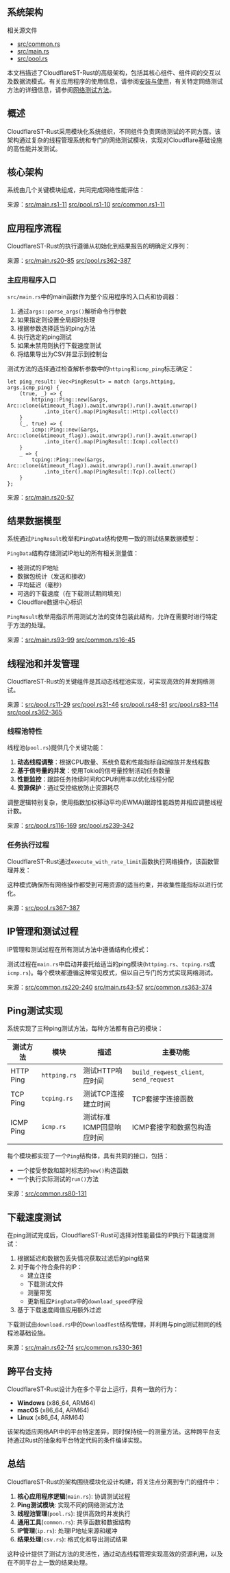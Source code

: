 ## 系统架构

相关源文件

+   [src/common.rs](https://github.com/GuangYu-yu/CloudflareST-Rust/blob/57de4236/src/common.rs)
+   [src/main.rs](https://github.com/GuangYu-yu/CloudflareST-Rust/blob/57de4236/src/main.rs)
+   [src/pool.rs](https://github.com/GuangYu-yu/CloudflareST-Rust/blob/57de4236/src/pool.rs)

本文档描述了CloudflareST-Rust的高级架构，包括其核心组件、组件间的交互以及数据流模式。有关应用程序的使用信息，请参阅[安装与使用](https://deepwiki.com/GuangYu-yu/CloudflareST-Rust/2-installation-and-usage)，有关特定网络测试方法的详细信息，请参阅[网络测试方法](https://deepwiki.com/GuangYu-yu/CloudflareST-Rust/4-network-testing-methods)。

## 概述

CloudflareST-Rust采用模块化系统组织，不同组件负责网络测试的不同方面。该架构通过复杂的线程管理系统和专门的网络测试模块，实现对Cloudflare基础设施的高性能并发测试。

## 核心架构

系统由几个关键模块组成，共同完成网络性能评估：

来源：[src/main.rs1-11](https://github.com/GuangYu-yu/CloudflareST-Rust/blob/57de4236/src/main.rs#L1-L11) [src/pool.rs1-10](https://github.com/GuangYu-yu/CloudflareST-Rust/blob/57de4236/src/pool.rs#L1-L10) [src/common.rs1-11](https://github.com/GuangYu-yu/CloudflareST-Rust/blob/57de4236/src/common.rs#L1-L11)

## 应用程序流程

CloudflareST-Rust的执行遵循从初始化到结果报告的明确定义序列：

来源：[src/main.rs20-85](https://github.com/GuangYu-yu/CloudflareST-Rust/blob/57de4236/src/main.rs#L20-L85) [src/pool.rs362-387](https://github.com/GuangYu-yu/CloudflareST-Rust/blob/57de4236/src/pool.rs#L362-L387)

### 主应用程序入口

`src/main.rs`中的main函数作为整个应用程序的入口点和协调器：

1.  通过`args::parse_args()`解析命令行参数
2.  如果指定则设置全局超时处理
3.  根据参数选择适当的ping方法
4.  执行选定的ping测试
5.  如果未禁用则执行下载速度测试
6.  将结果导出为CSV并显示到控制台

测试方法的选择通过检查解析参数中的`httping`和`icmp_ping`标志确定：

```text
let ping_result: Vec<PingResult> = match (args.httping, args.icmp_ping) {
    (true, _) => {
        httping::Ping::new(&args, Arc::clone(&timeout_flag)).await.unwrap().run().await.unwrap()
            .into_iter().map(PingResult::Http).collect()
    }
    (_, true) => {
        icmp::Ping::new(&args, Arc::clone(&timeout_flag)).await.unwrap().run().await.unwrap()
            .into_iter().map(PingResult::Icmp).collect()
    }
    _ => {
        tcping::Ping::new(&args, Arc::clone(&timeout_flag)).await.unwrap().run().await.unwrap()
            .into_iter().map(PingResult::Tcp).collect()
    }
};
```

来源：[src/main.rs20-57](https://github.com/GuangYu-yu/CloudflareST-Rust/blob/57de4236/src/main.rs#L20-L57)

## 结果数据模型

系统通过`PingResult`枚举和`PingData`结构使用一致的测试结果数据模型：

`PingData`结构存储测试IP地址的所有相关测量值：

+   被测试的IP地址
+   数据包统计（发送和接收）
+   平均延迟（毫秒）
+   可选的下载速度（在下载测试期间填充）
+   Cloudflare数据中心标识

`PingResult`枚举用指示所用测试方法的变体包装此结构，允许在需要时进行特定于方法的处理。

来源：[src/main.rs93-99](https://github.com/GuangYu-yu/CloudflareST-Rust/blob/57de4236/src/main.rs#L93-L99) [src/common.rs16-45](https://github.com/GuangYu-yu/CloudflareST-Rust/blob/57de4236/src/common.rs#L16-L45)

## 线程池和并发管理

CloudflareST-Rust的关键组件是其动态线程池实现，可实现高效的并发网络测试。

来源：[src/pool.rs11-29](https://github.com/GuangYu-yu/CloudflareST-Rust/blob/57de4236/src/pool.rs#L11-L29) [src/pool.rs31-46](https://github.com/GuangYu-yu/CloudflareST-Rust/blob/57de4236/src/pool.rs#L31-L46) [src/pool.rs48-81](https://github.com/GuangYu-yu/CloudflareST-Rust/blob/57de4236/src/pool.rs#L48-L81) [src/pool.rs83-114](https://github.com/GuangYu-yu/CloudflareST-Rust/blob/57de4236/src/pool.rs#L83-L114) [src/pool.rs362-365](https://github.com/GuangYu-yu/CloudflareST-Rust/blob/57de4236/src/pool.rs#L362-L365)

### 线程池特性

线程池(`pool.rs`)提供几个关键功能：

1.  **动态线程调整**：根据CPU数量、系统负载和性能指标自动缩放并发线程数
2.  **基于信号量的并发**：使用Tokio的信号量控制活动任务数量
3.  **性能监控**：跟踪任务持续时间和CPU利用率以优化线程分配
4.  **资源保护**：通过受控缩放防止资源耗尽

调整逻辑特别复杂，使用指数加权移动平均(EWMA)跟踪性能趋势并相应调整线程计数。

来源：[src/pool.rs116-169](https://github.com/GuangYu-yu/CloudflareST-Rust/blob/57de4236/src/pool.rs#L116-L169) [src/pool.rs239-342](https://github.com/GuangYu-yu/CloudflareST-Rust/blob/57de4236/src/pool.rs#L239-L342)

### 任务执行过程

CloudflareST-Rust通过`execute_with_rate_limit`函数执行网络操作，该函数管理并发：

这种模式确保所有网络操作都受到可用资源的适当约束，并收集性能指标以进行优化。

来源：[src/pool.rs367-387](https://github.com/GuangYu-yu/CloudflareST-Rust/blob/57de4236/src/pool.rs#L367-L387)

## IP管理和测试过程

IP管理和测试过程在所有测试方法中遵循结构化模式：

测试过程在`main.rs`中启动并委托给适当的ping模块(`httping.rs`、`tcping.rs`或`icmp.rs`)。每个模块都遵循这种常见模式，但以自己专门的方式实现网络测试。

来源：[src/common.rs220-240](https://github.com/GuangYu-yu/CloudflareST-Rust/blob/57de4236/src/common.rs#L220-L240) [src/main.rs43-57](https://github.com/GuangYu-yu/CloudflareST-Rust/blob/57de4236/src/main.rs#L43-L57) [src/common.rs363-374](https://github.com/GuangYu-yu/CloudflareST-Rust/blob/57de4236/src/common.rs#L363-L374)

## Ping测试实现

系统实现了三种ping测试方法，每种方法都有自己的模块：

| 测试方法 | 模块 | 描述 | 主要功能 |
| --- | --- | --- | --- |
| HTTP Ping | `httping.rs` | 测试HTTP响应时间 | `build_reqwest_client`, `send_request` |
| TCP Ping | `tcping.rs` | 测试TCP连接建立时间 | TCP套接字连接函数 |
| ICMP Ping | `icmp.rs` | 测试标准ICMP回显响应时间 | ICMP套接字和数据包构造 |

每个模块都实现了一个`Ping`结构体，具有共同的接口，包括：

+   一个接受参数和超时标志的`new()`构造函数
+   一个执行实际测试的`run()`方法

来源：[src/common.rs80-131](https://github.com/GuangYu-yu/CloudflareST-Rust/blob/57de4236/src/common.rs#L80-L131)

## 下载速度测试

在ping测试完成后，CloudflareST-Rust可选择对性能最佳的IP执行下载速度测试：

1.  根据延迟和数据包丢失情况获取过滤后的ping结果
2.  对于每个符合条件的IP：
    +   建立连接
    +   下载测试文件
    +   测量带宽
    +   更新相应`PingData`中的`download_speed`字段
3.  基于下载速度阈值应用额外过滤

下载测试由`download.rs`中的`DownloadTest`结构管理，并利用与ping测试相同的线程池基础设施。

来源：[src/main.rs62-74](https://github.com/GuangYu-yu/CloudflareST-Rust/blob/57de4236/src/main.rs#L62-L74) [src/common.rs330-361](https://github.com/GuangYu-yu/CloudflareST-Rust/blob/57de4236/src/common.rs#L330-L361)

## 跨平台支持

CloudflareST-Rust设计为在多个平台上运行，具有一致的行为：

+   **Windows** (x86_64, ARM64)
+   **macOS** (x86_64, ARM64)
+   **Linux** (x86_64, ARM64)

该架构适应网络API中的平台特定差异，同时保持统一的测量方法。这种跨平台支持通过Rust的抽象和平台特定代码的条件编译实现。

## 总结

CloudflareST-Rust的架构围绕模块化设计构建，将关注点分离到专门的组件中：

1.  **核心应用程序逻辑**(`main.rs`): 协调测试过程
2.  **Ping测试模块**: 实现不同的网络测试方法
3.  **线程池管理**(`pool.rs`): 提供高效的并发执行
4.  **通用工具**(`common.rs`): 共享函数和数据结构
5.  **IP管理**(`ip.rs`): 处理IP地址来源和缓冲
6.  **结果处理**(`csv.rs`): 格式化和导出测试结果

这种设计提供了测试方法的灵活性，通过动态线程管理实现高效的资源利用，以及在不同平台上一致的结果处理。